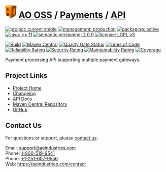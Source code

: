 # [<img src="ao-logo.png" alt="AO Logo" width="35" height="40">](https://github.com/ao-apps) [AO OSS](https://github.com/ao-apps/ao-oss) / [Payments](https://github.com/ao-apps/ao-payments) / [API](https://github.com/ao-apps/ao-payments-api)

[![project: current stable](https://oss.aoapps.com/ao-badges/project-current-stable.svg)](https://aoindustries.com/life-cycle#project-current-stable)
[![management: production](https://oss.aoapps.com/ao-badges/management-production.svg)](https://aoindustries.com/life-cycle#management-production)
[![packaging: active](https://oss.aoapps.com/ao-badges/packaging-active.svg)](https://aoindustries.com/life-cycle#packaging-active)  
[![java: &gt;= 11](https://oss.aoapps.com/ao-badges/java-11.svg)](https://docs.oracle.com/en/java/javase/11/)
[![semantic versioning: 2.0.0](https://oss.aoapps.com/ao-badges/semver-2.0.0.svg)](http://semver.org/spec/v2.0.0.html)
[![license: LGPL v3](https://oss.aoapps.com/ao-badges/license-lgpl-3.0.svg)](https://www.gnu.org/licenses/lgpl-3.0)

[![Build](https://github.com/ao-apps/ao-payments-api/workflows/Build/badge.svg?branch=master)](https://github.com/ao-apps/ao-payments-api/actions?query=workflow%3ABuild)
[![Maven Central](https://maven-badges.herokuapp.com/maven-central/com.aoapps/ao-payments-api/badge.svg)](https://maven-badges.herokuapp.com/maven-central/com.aoapps/ao-payments-api)
[![Quality Gate Status](https://sonarcloud.io/api/project_badges/measure?branch=master&project=com.aoapps%3Aao-payments-api&metric=alert_status)](https://sonarcloud.io/dashboard?branch=master&id=com.aoapps%3Aao-payments-api)
[![Lines of Code](https://sonarcloud.io/api/project_badges/measure?branch=master&project=com.aoapps%3Aao-payments-api&metric=ncloc)](https://sonarcloud.io/component_measures?branch=master&id=com.aoapps%3Aao-payments-api&metric=ncloc)  
[![Reliability Rating](https://sonarcloud.io/api/project_badges/measure?branch=master&project=com.aoapps%3Aao-payments-api&metric=reliability_rating)](https://sonarcloud.io/component_measures?branch=master&id=com.aoapps%3Aao-payments-api&metric=Reliability)
[![Security Rating](https://sonarcloud.io/api/project_badges/measure?branch=master&project=com.aoapps%3Aao-payments-api&metric=security_rating)](https://sonarcloud.io/component_measures?branch=master&id=com.aoapps%3Aao-payments-api&metric=Security)
[![Maintainability Rating](https://sonarcloud.io/api/project_badges/measure?branch=master&project=com.aoapps%3Aao-payments-api&metric=sqale_rating)](https://sonarcloud.io/component_measures?branch=master&id=com.aoapps%3Aao-payments-api&metric=Maintainability)
[![Coverage](https://sonarcloud.io/api/project_badges/measure?branch=master&project=com.aoapps%3Aao-payments-api&metric=coverage)](https://sonarcloud.io/component_measures?branch=master&id=com.aoapps%3Aao-payments-api&metric=Coverage)

Payment processing API supporting multiple payment gateways.

## Project Links
* [Project Home](https://oss.aoapps.com/payments/api/)
* [Changelog](https://oss.aoapps.com/payments/api/changelog)
* [API Docs](https://oss.aoapps.com/payments/api/apidocs/)
* [Maven Central Repository](https://search.maven.org/artifact/com.aoapps/ao-payments-api)
* [GitHub](https://github.com/ao-apps/ao-payments-api)

## Contact Us
For questions or support, please [contact us](https://aoindustries.com/contact):

Email: [support@aoindustries.com](mailto:support@aoindustries.com)  
Phone: [1-800-519-9541](tel:1-800-519-9541)  
Phone: [+1-251-607-9556](tel:+1-251-607-9556)  
Web: https://aoindustries.com/contact
